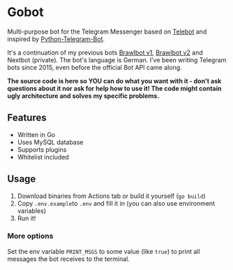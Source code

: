 # Gobot

Multi-purpose bot for the Telegram Messenger based on [Telebot](https://github.com/tucnak/telebot/) and inspired by [Python-Telegram-Bot](https://github.com/python-telegram-bot/python-telegram-bot).

It's a continuation of my previous bots [Brawlbot v1](https://github.com/Brawl345/Brawlbot-v1), [Brawlbot v2](https://github.com/Brawl345/Brawlbot-v2) and Nextbot (private). The bot's language is German. I've been writing Telegram bots since 2015, even before the official Bot API came along.

**The source code is here so YOU can do what you want with it - don't ask questions about it nor ask for help how to use it! The code might contain ugly architecture and solves my specific problems.**

## Features
* Written in Go
* Uses MySQL database
* Supports plugins
* Whitelist included

## Usage
1. Download binaries from Actions tab or build it yourself (`go build`)
2. Copy `.env.example`to `.env` and fill it in (you can also use environment variables)
3. Run it!

### More options
Set the env variable `PRINT_MSGS` to some value (like `true`) to print all messages the bot receives to the terminal.
